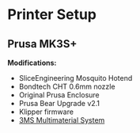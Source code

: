 # Printer Setup

## Prusa MK3S+

**Modifications:**

- SliceEngineering Mosquito Hotend
- Bondtech CHT 0.6mm nozzle
- Original Prusa Enclosure
- Prusa Bear Upgrade v2.1
- Klipper firmware
- [3MS Multimaterial System](https://3dcoded.github.io/3MS)